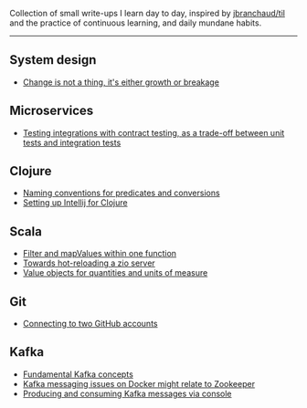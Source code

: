 Collection of small write-ups I learn day to day, inspired by [jbranchaud/til](https://github.com/jbranchaud/til) and 
the practice of continuous learning, and daily mundane habits. 

--- 

## System design
- [Change is not a thing, it's either growth or breakage](system-design/change-is-not-a-thing-its-either-growth-or-breakage.md)

## Microservices
- [Testing integrations with contract testing, as a trade-off between unit tests and integration tests](microservices/contract-testing.md)

## Clojure
- [Naming conventions for predicates and conversions](clojure/naming-conventions-for-predicates-and-conversions.md)
- [Setting up Intellij for Clojure](clojure/setting-up-intellij-for-clojure.md)

## Scala

- [Filter and mapValues within one function](scala/filter-and-map-with-collect.md)
- [Towards hot-reloading a zio server](scala/zio-server-hot-reloading.md)
- [Value objects for quantities and units of measure](scala/value-objects-for-quantities.md)

## Git

- [Connecting to two GitHub accounts](git/connecting-to-two-github-accounts.md)

## Kafka

- [Fundamental Kafka concepts](kafka/fundamental-kafka-concepts.md)
- [Kafka messaging issues on Docker might relate to Zookeeper](kafka/kafka-messaging-issues-on-docker-might-relate-to-zookeeper.md)
- [Producing and consuming Kafka messages via console](kafka/producing-and-consuming-kafka-messages-via-console.md)